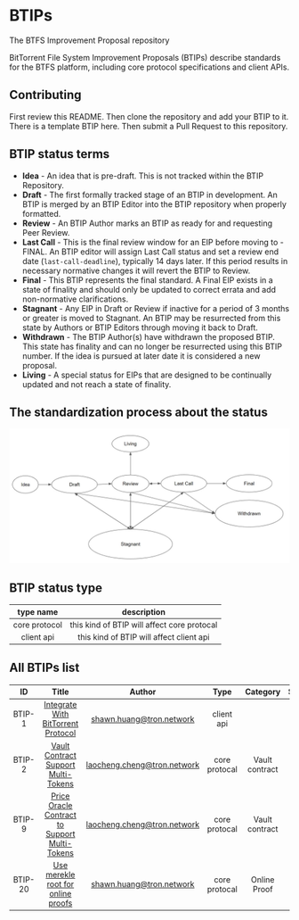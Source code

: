 # BTIPs

The BTFS Improvement Proposal repository

BitTorrent File System Improvement Proposals (BTIPs) describe standards for the BTFS platform, including core protocol specifications and client APIs.

## Contributing

First review this README. Then clone the repository and add your BTIP to it. There is a template BTIP here. Then submit a Pull Request to this repository.

## BTIP status terms

- **Idea** - An idea that is pre-draft. This is not tracked within the BTIP Repository.
- **Draft** - The first formally tracked stage of an BTIP in development. An BTIP is merged by an BTIP Editor into the BTIP repository when properly formatted.
- **Review** - An BTIP Author marks an BTIP as ready for and requesting Peer Review.
- **Last Call** - This is the final review window for an EIP before moving to - FINAL. An BTIP editor will assign Last Call status and set a review end date (`last-call-deadline`), typically 14 days later. If this period results in necessary normative changes it will revert the BTIP to Review.
- **Final** - This BTIP represents the final standard. A Final EIP exists in a state of finality and should only be updated to correct errata and add non-normative clarifications.
- **Stagnant** - Any EIP in Draft or Review if inactive for a period of 3 months or greater is moved to Stagnant. An BTIP may be resurrected from this state by Authors or BTIP Editors through moving it back to Draft.
- **Withdrawn** - The BTIP Author(s) have withdrawn the proposed BTIP. This state has finality and can no longer be resurrected using this BTIP number. If the idea is pursued at later date it is considered a new proposal.
- **Living** - A special status for EIPs that are designed to be continually updated and not reach a state of finality.

## The standardization process about the status

![This is the process about the status](BTIP-process-update.jpeg)

## BTIP status type

| type name |     description |
| :--: | :-------: |
| core protocol  | this kind of BTIP will affect core protocal |
| client api  | this kind of BTIP will affect client api |compatible |

## All BTIPs list

|   ID   |    Title     | Author |  Type  | Category | Status |
|  :---: | :----------: | :----: | :----: |  :----:  | :----: |
| BTIP-1 |  [Integrate With BitTorrent Protocol](BTIPS/BTIP-1.md)  | <shawn.huang@tron.network> | client api | | Living |
| BTIP-2 |  [Vault Contract Support Multi-Tokens](BTIPS/BTIP-2.md)  | <laocheng.cheng@tron.network> | core protocal |Vault contract | Final |
| BTIP-9 |  [Price Oracle Contract to Support Multi-Tokens](BTIPS/BTIP-9.md)  | <laocheng.cheng@tron.network> | core protocal |Vault contract | Final |
| BTIP-20 |  [Use merekle root for online proofs](BTIPS/BTIP-20.md)  | <shawn.huang@tron.network> | core protocal | Online Proof | Final |
